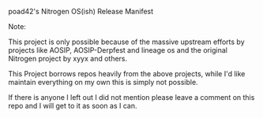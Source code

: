 poad42's Nitrogen OS(ish) Release Manifest

Note:

This project is only possible because of the massive upstream efforts by projects like AOSIP, AOSIP-Derpfest and lineage os and the original Nitrogen project by xyyx and others.

This Project borrows repos heavily from the above projects, while I'd like maintain everything on my own this is simply not possible.

If there is anyone I left out I did not mention please leave a comment on this repo and I will get to it as soon as I can.
